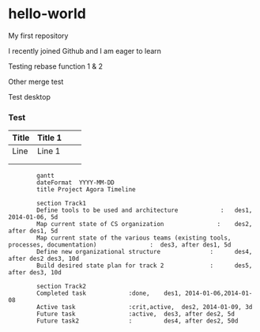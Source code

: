# hello-world
My first repository

I recently joined Github and I am eager to learn

Testing rebase function 1 & 2

Other merge test

Test desktop

### Test

| Title | Title 1 |      |      |
| ----- | ------- | ---- | ---- |
| Line  | Line 1  |      |      |
|       |         |      |      |
|       |         |      |      |
```mermaid
        gantt
        dateFormat  YYYY-MM-DD
        title Project Agora Timeline

        section Track1
        Define tools to be used and architecture            :   des1, 2014-01-06, 5d
        Map current state of CS organization               :    des2, after des1, 5d
        Map current state of the various teams (existing tools, processes, documentation)               :  des3, after des1, 5d
        Define new organizational structure              :      des4, after des2 des3, 10d
        Build desired state plan for track 2             :      des5, after des3, 10d      
        
        section Track2
        Completed task            :done,    des1, 2014-01-06,2014-01-08
        Active task               :crit,active,  des2, 2014-01-09, 3d
        Future task               :active,  des3, after des2, 5d
        Future task2              :         des4, after des2, 50d
```
